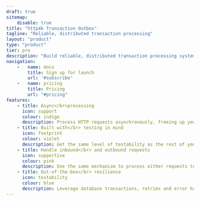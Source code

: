 ```yaml
---
draft: true
sitemap:
    disable: true
title: "http4k Transaction Outbox"
tagline: "Reliable, distributed transaction processing"
layout: "product"
type: "product"
tier: pro
description: "Build reliable, distributed transaction processing systems using the http4k Transaction Outbox pattern"
navigation:
    -   name: docs
        title: Sign up for launch
        url: '#subscribe'
    -   name: pricing
        title: Pricing
        url: "#pricing"
features:
    - title: Async</br>processing
      icon: support
      colour: indigo
      description: Process HTTP requests asynchronously, freeing up your application to handle other tasks.
    - title: Built with</br> testing in mind
      icon: footprint
      colour: violet
      description: Get the same level of testability as the rest of your http4k application, with in-memory implementations and usage of `HttpHandler`.
    - title: Handle inbound</br> and outbound requests
      icon: supportive
      colour: pink
      description: Use the same mechanism to process either requests to your application or to other services.
    - title: Out-of-the-box</br> resilience
      icon: testability
      colour: blue
      description: Leverage database transactions, retries and error handling to ensure your messages are processed reliably.
---
```


